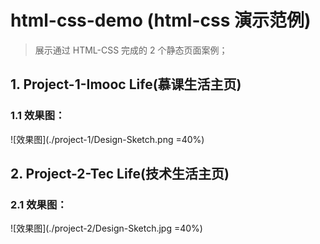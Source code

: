# html-css-demo (html-css 演示范例)
> 展示通过 HTML-CSS 完成的 2 个静态页面案例；

## 1. Project-1-Imooc Life(慕课生活主页)

### 1.1 效果图：
![效果图](./project-1/Design-Sketch.png =40%)

## 2. Project-2-Tec Life(技术生活主页)

### 2.1 效果图：
![效果图](./project-2/Design-Sketch.jpg =40%)

